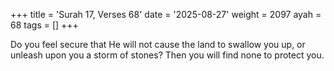 +++
title = 'Surah 17, Verses 68'
date = '2025-08-27'
weight = 2097
ayah = 68
tags = []
+++

Do you feel secure that He will not cause the land to swallow you up, or unleash upon you a storm of stones? Then you will find none to protect you.